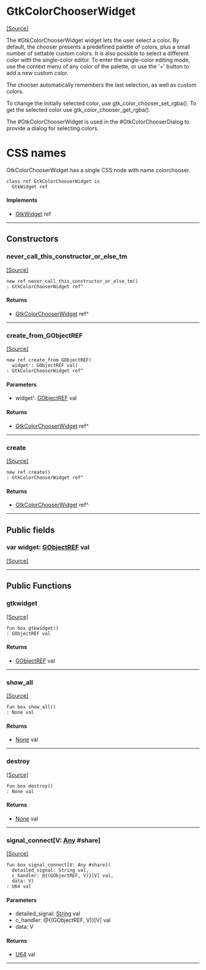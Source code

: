 # GtkColorChooserWidget
<span class="source-link">[[Source]](src/gtk3/GtkColorChooserWidget.md#L6)</span>

The #GtkColorChooserWidget widget lets the user select a
color. By default, the chooser presents a predefined palette
of colors, plus a small number of settable custom colors.
It is also possible to select a different color with the
single-color editor. To enter the single-color editing mode,
use the context menu of any color of the palette, or use the
'+' button to add a new custom color.

The chooser automatically remembers the last selection, as well
as custom colors.

To change the initially selected color, use gtk_color_chooser_set_rgba().
To get the selected color use gtk_color_chooser_get_rgba().

The #GtkColorChooserWidget is used in the #GtkColorChooserDialog
to provide a dialog for selecting colors.

# CSS names

GtkColorChooserWidget has a single CSS node with name colorchooser.


```pony
class ref GtkColorChooserWidget is
  GtkWidget ref
```

#### Implements

* [GtkWidget](gtk3-GtkWidget.md) ref

---

## Constructors

### never_call_this_constructor_or_else_tm
<span class="source-link">[[Source]](src/gtk3/GtkColorChooserWidget.md#L32)</span>


```pony
new ref never_call_this_constructor_or_else_tm()
: GtkColorChooserWidget ref^
```

#### Returns

* [GtkColorChooserWidget](gtk3-GtkColorChooserWidget.md) ref^

---

### create_from_GObjectREF
<span class="source-link">[[Source]](src/gtk3/GtkColorChooserWidget.md#L35)</span>


```pony
new ref create_from_GObjectREF(
  widget': GObjectREF val)
: GtkColorChooserWidget ref^
```
#### Parameters

*   widget': [GObjectREF](gtk3-..-gobject-GObjectREF.md) val

#### Returns

* [GtkColorChooserWidget](gtk3-GtkColorChooserWidget.md) ref^

---

### create
<span class="source-link">[[Source]](src/gtk3/GtkColorChooserWidget.md#L39)</span>


```pony
new ref create()
: GtkColorChooserWidget ref^
```

#### Returns

* [GtkColorChooserWidget](gtk3-GtkColorChooserWidget.md) ref^

---

## Public fields

### var widget: [GObjectREF](gtk3-..-gobject-GObjectREF.md) val
<span class="source-link">[[Source]](src/gtk3/GtkColorChooserWidget.md#L29)</span>



---

## Public Functions

### gtkwidget
<span class="source-link">[[Source]](src/gtk3/GtkColorChooserWidget.md#L31)</span>


```pony
fun box gtkwidget()
: GObjectREF val
```

#### Returns

* [GObjectREF](gtk3-..-gobject-GObjectREF.md) val

---

### show_all
<span class="source-link">[[Source]](src/gtk3/GtkWidget.md#L4)</span>


```pony
fun box show_all()
: None val
```

#### Returns

* [None](builtin-None.md) val

---

### destroy
<span class="source-link">[[Source]](src/gtk3/GtkWidget.md#L7)</span>


```pony
fun box destroy()
: None val
```

#### Returns

* [None](builtin-None.md) val

---

### signal_connect\[V: [Any](builtin-Any.md) #share\]
<span class="source-link">[[Source]](src/gtk3/GtkWidget.md#L10)</span>


```pony
fun box signal_connect[V: Any #share](
  detailed_signal: String val,
  c_handler: @{(GObjectREF, V)}[V] val,
  data: V)
: U64 val
```
#### Parameters

*   detailed_signal: [String](builtin-String.md) val
*   c_handler: @{(GObjectREF, V)}[V] val
*   data: V

#### Returns

* [U64](builtin-U64.md) val

---

